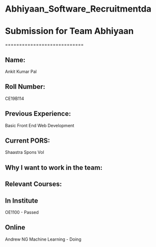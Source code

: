 # Abhiyaan_Software_Recruitmentda

# Submission for Team Abhiyaan
  ============================

Name:
-----
  Ankit Kumar Pal
  
Roll Number:
-----------
  CE19B114
  
Previous Experience:
--------------------
  Basic Front End Web Development
  
Current PORS:
-------------
  Shaastra Spons Vol
  
Why I want to work in the team:
------------------------------
  
Relevant Courses:
----------------
 In Institute
 ------------
 OE1100 - Passed
 
 Online
 -------
 Andrew NG Machine Learning  - Doing
  
  


